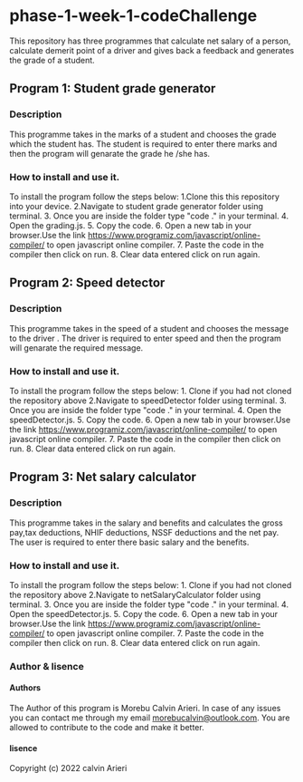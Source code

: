 # phase-1-week-1-codeChallenge
This repository has three programmes that calculate net salary of a person, calculate demerit point of a driver and gives back a feedback and generates the grade of a student.

## Program 1: Student grade generator

### Description
 This programme takes in the marks of a student and chooses the grade which the student has. The student is required to enter there marks and then the program will genarate the grade he /she has.

### How to install and use it.
To install the program follow the steps below:
    1.Clone this this repository into your device.
    2.Navigate to student grade generator folder using terminal.
    3. Once you are inside the folder type "code ." in your terminal.
    4. Open the grading.js.
    5. Copy the code.
    6. Open a new tab in your browser.Use the link https://www.programiz.com/javascript/online-compiler/ to open javascript online compiler.
    7. Paste the code in the compiler then click on run.
    8. Clear data entered click on run again.

## Program 2: Speed detector

### Description
 This programme takes in the speed of a student and chooses the message to the driver . The driver is required to enter speed and then the program will genarate the required message.

### How to install and use it.
To install the program follow the steps below:
    1. Clone if you had not cloned the repository above
    2.Navigate to speedDetector folder using terminal.
    3. Once you are inside the folder type "code ." in your terminal.
    4. Open the speedDetector.js.
    5. Copy the code.
    6. Open a new tab in your browser.Use the link https://www.programiz.com/javascript/online-compiler/ to open javascript online compiler.
    7. Paste the code in the compiler then click on run.
    8. Clear data entered click on run again.

## Program 3: Net salary calculator

### Description
 This programme takes in the salary and benefits and calculates the gross pay,tax deductions, NHIF deductions, NSSF deductions and the net pay. The user is required to enter there basic salary and the benefits.


### How to install and use it.
To install the program follow the steps below:
    1. Clone if you had not cloned the repository above
    2.Navigate to netSalaryCalculator folder using terminal.
    3. Once you are inside the folder type "code ." in your terminal.
    4. Open the speedDetector.js.
    5. Copy the code.
    6. Open a new tab in your browser.Use the link https://www.programiz.com/javascript/online-compiler/ to open javascript online compiler.
    7. Paste the code in the compiler then click on run.
    8. Clear data entered click on run again.

### Author & lisence

#### Authors
The Author of this program is Morebu Calvin Arieri. In case of any issues you can contact me through my email morebucalvin@outlook.com. You are allowed to contribute to the code and make it better.
 
#### lisence 
Copyright (c) 2022 calvin Arieri

 




